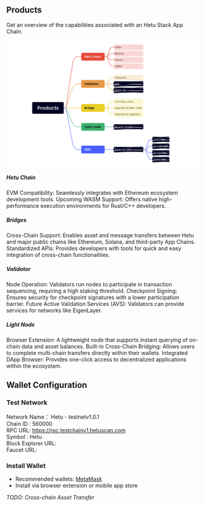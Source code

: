 
## Products
Get an overview of the capabilities associated with an Hetu Stack App  Chain.

<img src="./images/products.png" title="Products">


##### Hetu Chain
EVM Compatibility: Seamlessly integrates with Ethereum ecosystem development tools.
Upcoming WASM Support: Offers native high-performance execution environments for Rust/C++ developers.
##### Bridges
Cross-Chain Support: Enables asset and message transfers between Hetu and major public chains like Ethereum, Solana, and third-party App Chains.
Standardized APIs: Provides developers with tools for quick and easy integration of cross-chain functionalities.
##### Validator
Node Operation: Validators run nodes to participate in transaction sequencing, requiring a high staking threshold.
Checkpoint Signing: Ensures security for checkpoint signatures with a lower participation barrier.
Future Active Validation Services (AVS): Validators can provide services for networks like EigenLayer.
##### Light Node
Browser Extension: A lightweight node that supports instant querying of on-chain data and asset balances.
Built-in Cross-Chain Bridging: Allows users to complete multi-chain transfers directly within their wallets.
Integrated DApp Browser: Provides one-click access to decentralized applications within the ecosystem.

## Wallet Configuration
### Test Network
Network Name： Hetu - testnetv1.0.1  
Chain ID : 560000  
RPC URL: https://rpc.testchainv1.hetuscan.com  
Symbol : Hetu  
Block Explorer URL:  
Faucet URL:    

###  Install Wallet
- Recommended wallets:  [MetaMask](https://metamask.io/)
- Install via browser extension or mobile app store


*TODO: Cross-chain Asset Transfer*



